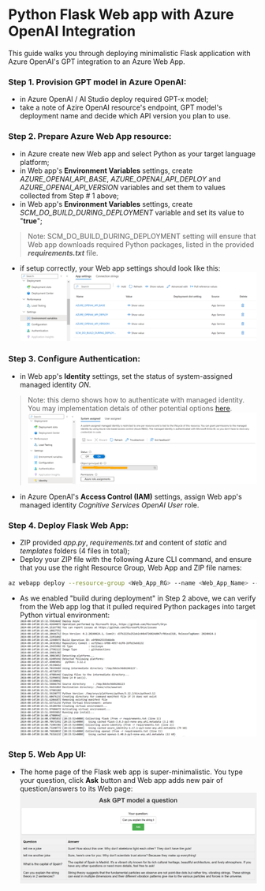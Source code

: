 # Python Flask Web app with Azure OpenAI Integration
This guide walks you through deploying minimalistic Flask application with Azure OpenAI's GPT integration to an Azure Web App.

### Step 1. Provision GPT model in Azure OpenAI:
- in Azure OpenAI / AI Studio deploy required GPT-x model;
- take a note of Azire OpenAI resource's endpoint, GPT model's deployment name and decide which API version you plan to use.

### Step 2. Prepare Azure Web App resource:
- in Azure create new Web app and select Python as your target language platform;
- in Web app's **Environment Variables** settings, create _AZURE_OPENAI_API_BASE_, _AZURE_OPENAI_API_DEPLOY_ and _AZURE_OPENAI_API_VERSION_ variables and set them to values collected from Step # 1 above;
- in Web app's **Environment Variables** settings, create _SCM_DO_BUILD_DURING_DEPLOYMENT_ variable and set its value to "**true**";
> Note: SCM_DO_BUILD_DURING_DEPLOYMENT setting will ensure that Web app downloads required Python packages, listed in the provided _**requirements.txt**_ file.
- if setup correctly, your Web app settings should look like this:
![step2_env_var](images/env_var.png)

### Step 3. Configure Authentication:
- in Web app's **Identity** settings, set the status of system-assigned managed identity _ON_.
> Note: this demo shows how to authenticate with managed identity. You may implementation detals of other potential options [here](managed_identity.png).
![step3_managed_identity](images/managed_identity.png)
- in Azure OpenAI's **Access Control (IAM)** settings, assign Web app's managed identity _Cognitive Services OpenAI User_ role.

### Step 4. Deploy Flask Web App:
- ZIP provided _app.py_, _requirements.txt_ and content of _static_ and _templates_ folders (4 files in total);
- Deploy your ZIP file with the following Azure CLI command, and ensure that you use the right Resource Group, Web App and ZIP file names:
``` BASH
az webapp deploy --resource-group <Web_App_RG> --name <Web_App_Name> --src-path <Source_ZIP_file>
```
- As we enabled "build during deployment" in Step 2 above, we can verify from the Web app log that it pulled required Python packages into target Python virtual environment:
![step4_app_log](images/app_log.png)

### Step 5. Web App UI:
- The home page of the Flask web app is super-minimalistic. You type your question, click **Ask** button and Web app adds new pair of question/answers to its Web page:
![step5_app_ui](images/app_ui.png)
